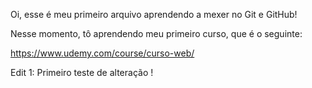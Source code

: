 Oi, esse é meu primeiro arquivo aprendendo a mexer no Git e GitHub!

Nesse momento, tô aprendendo meu primeiro curso, que é o seguinte:

https://www.udemy.com/course/curso-web/

Edit 1: Primeiro teste de alteração !